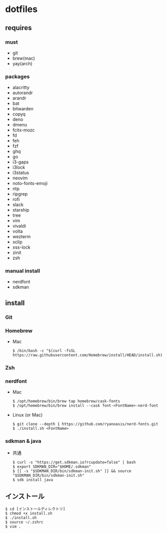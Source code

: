 # dotfiles

## requires

### must
- git
- brew(mac)
- yay(arch)

### packages
- alacritty
- autorandr
- arandr
- bat
- bitwarden
- copyq
- deno
- dmenu
- fcitx-mozc
- fd
- feh
- fzf
- ghq
- go
- i3-gaps
- i3lock
- i3status
- neovim
- noto-fonts-emoji
- ntp
- ripgrep
- rofi
- slack
- starship
- tree
- vim
- vivaldi
- volta
- wezterm
- xclip
- xss-lock
- zinit
- zsh

### manual install
- nerdfont
- sdkman

## install

### Git


### Homebrew

- Mac
  ```
  $ /bin/bash -c "$(curl -fsSL https://raw.githubusercontent.com/Homebrew/install/HEAD/install.sh)"
  ```

### Zsh


### nerdfont

- Mac
  ```
  $ /opt/homebrew/bin/brew tap homebrew/cask-fonts
  $ /opt/homebrew/bin/brew install --cask font-<FontName>-nerd-font
  ```

- Linux (or Mac)
  ```
  $ git clone --depth 1 https://github.com/ryanoasis/nerd-fonts.git
  $ ./install.sh <FontName>
  ```

### sdkman & java

- 共通
  ```
  $ curl -s "https://get.sdkman.io?rcupdate=false" | bash
  $ export SDKMAN_DIR="$HOME/.sdkman"
  $ [[ -s "$SDKMAN_DIR/bin/sdkman-init.sh" ]] && source "$SDKMAN_DIR/bin/sdkman-init.sh"
  $ sdk install java
  ```

## インストール

```
$ cd [インストールディレクトリ]
$ chmod +x install.sh
$ ./install.sh
$ source ~/.zshrc
$ vim .
```
